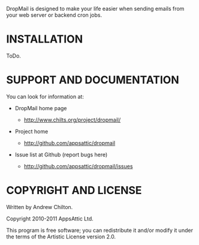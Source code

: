 DropMail is designed to make your life easier when sending emails from your web
server or backend cron jobs.

# INSTALLATION

ToDo.

# SUPPORT AND DOCUMENTATION

You can look for information at:

* DropMail home page
    * <http://www.chilts.org/project/dropmail/>

* Project home
    * <http://github.com/appsattic/dropmail>

* Issue list at Github (report bugs here)
    * <http://github.com/appsattic/dropmail/issues>

# COPYRIGHT AND LICENSE

Written by Andrew Chilton.

Copyright 2010-2011 AppsAttic Ltd.

This program is free software; you can redistribute it and/or modify
it under the terms of the Artistic License version 2.0.
